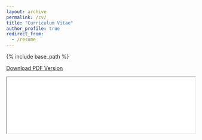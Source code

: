 ```yaml
---
layout: archive
permalink: /cv/
title: "Curriculum Vitae"
author_profile: true
redirect_from:
  - /resume
---
```


{% include base_path %}

[Download PDF Version](assets/CV_zhaoyiwang.pdf)

<iframe src="/assets/CV-ZhaoyiWang.pd" width="100%">
